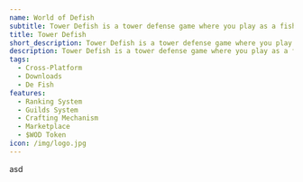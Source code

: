 ```yaml
---
name: World of Defish
subtitle: Tower Defish is a tower defense game where you play as a fish
title: Tower Defish
short_description: Tower Defish is a tower defense game where you play as a fish
description: Tower Defish is a tower defense game where you play as a fish
tags:
  - Cross-Platform
  - Downloads
  - De Fish
features:
  - Ranking System
  - Guilds System
  - Crafting Mechanism
  - Marketplace
  - $WOD Token
icon: /img/logo.jpg
---
```


asd